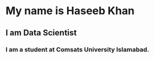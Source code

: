 # My name is Haseeb Khan
## I am Data Scientist
### I am a student at Comsats University Islamabad.
